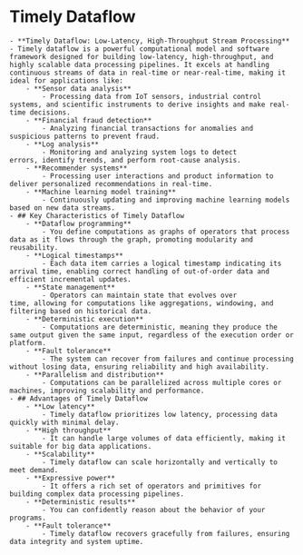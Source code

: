 # Timely Dataflow
	- **Timely Dataflow: Low-Latency, High-Throughput Stream Processing**
	- Timely dataflow is a powerful computational model and software framework designed for building low-latency, high-throughput, and highly scalable data processing pipelines. It excels at handling continuous streams of data in real-time or near-real-time, making it ideal for applications like:
		- **Sensor data analysis**
			- Processing data from IoT sensors, industrial control systems, and scientific instruments to derive insights and make real-time decisions.
		- **Financial fraud detection**
			- Analyzing financial transactions for anomalies and suspicious patterns to prevent fraud.
		- **Log analysis**
			- Monitoring and analyzing system logs to detect errors, identify trends, and perform root-cause analysis.
		- **Recommender systems**
			- Processing user interactions and product information to deliver personalized recommendations in real-time.
		- **Machine learning model training**
			- Continuously updating and improving machine learning models based on new data streams.
	- ## Key Characteristics of Timely Dataflow
		- **Dataflow programming**
			- You define computations as graphs of operators that process data as it flows through the graph, promoting modularity and reusability.
		- **Logical timestamps**
			- Each data item carries a logical timestamp indicating its arrival time, enabling correct handling of out-of-order data and efficient incremental updates.
		- **State management**
			- Operators can maintain state that evolves over time, allowing for computations like aggregations, windowing, and filtering based on historical data.
		- **Deterministic execution**
			- Computations are deterministic, meaning they produce the same output given the same input, regardless of the execution order or platform.
		- **Fault tolerance**
			- The system can recover from failures and continue processing without losing data, ensuring reliability and high availability.
		- **Parallelism and distribution**
			- Computations can be parallelized across multiple cores or machines, improving scalability and performance.
	- ## Advantages of Timely Dataflow
		- **Low latency**
			- Timely dataflow prioritizes low latency, processing data quickly with minimal delay.
		- **High throughput**
			- It can handle large volumes of data efficiently, making it suitable for big data applications.
		- **Scalability**
			- Timely dataflow can scale horizontally and vertically to meet demand.
		- **Expressive power**
			- It offers a rich set of operators and primitives for building complex data processing pipelines.
		- **Deterministic results**
			- You can confidently reason about the behavior of your programs.
		- **Fault tolerance**
			- Timely dataflow recovers gracefully from failures, ensuring data integrity and system uptime.
